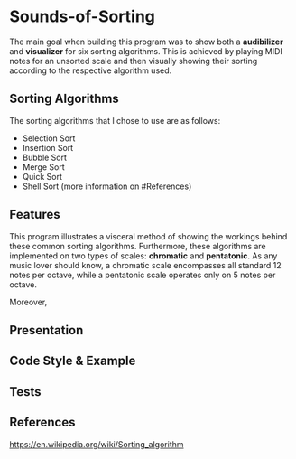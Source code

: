 # Sounds-of-Sorting

The main goal when building this program was to show both a **audibilizer** and **visualizer** for six sorting algorithms. This is achieved by playing MIDI notes for an unsorted scale and then visually showing their sorting according to the respective algorithm used. 

## Sorting Algorithms

The sorting algorithms that I chose to use are as follows:

- Selection Sort
- Insertion Sort
- Bubble Sort
- Merge Sort
- Quick Sort
- Shell Sort (more information on #References)

## Features

This program illustrates a visceral method of showing the workings behind these common sorting algorithms. Furthermore, these algorithms are implemented on two types of scales: **chromatic** and **pentatonic**. As any music lover should know, a chromatic scale encompasses all standard 12 notes per octave, while a pentatonic scale operates only on 5 notes per octave.

Moreover, 

## Presentation

## Code Style & Example

## Tests

## References 

https://en.wikipedia.org/wiki/Sorting_algorithm







